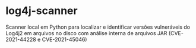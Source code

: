 # log4j-scanner
Scanner local em Python para localizar e identificar versões vulneráveis do Log4j2 em arquivos no disco com análise interna de arquivos JAR (CVE-2021-44228 e CVE-2021-45046)
